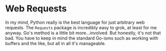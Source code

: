 # Web Requests

In my mind, Python really is the best language for just arbitrary web requests. The `Requests` package is incredibly easy to grok, at least for me anyway. Go's method is a little bit more...involved. But honestly, it's not that bad. You have to keep in mind the standard Go-isms such as working with buffers and the like, but all in all it's manageable.